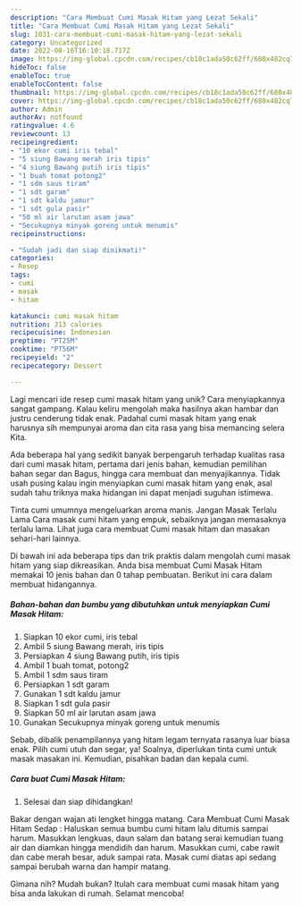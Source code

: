 ```yaml
---
description: "Cara Membuat Cumi Masak Hitam yang Lezat Sekali"
title: "Cara Membuat Cumi Masak Hitam yang Lezat Sekali"
slug: 1031-cara-membuat-cumi-masak-hitam-yang-lezat-sekali
category: Uncategorized
date: 2022-08-16T16:10:18.717Z
image: https://img-global.cpcdn.com/recipes/cb18c1ada50c62ff/680x482cq70/cumi-masak-hitam-foto-resep-utama.jpg
hideToc: false
enableToc: true
enableTocContent: false
thumbnail: https://img-global.cpcdn.com/recipes/cb18c1ada50c62ff/680x482cq70/cumi-masak-hitam-foto-resep-utama.jpg
cover: https://img-global.cpcdn.com/recipes/cb18c1ada50c62ff/680x482cq70/cumi-masak-hitam-foto-resep-utama.jpg
author: Admin
authorAv: notfound
ratingvalue: 4.6
reviewcount: 13
recipeingredient:
- "10 ekor cumi iris tebal"
- "5 siung Bawang merah iris tipis"
- "4 siung Bawang putih iris tipis"
- "1 buah tomat potong2"
- "1 sdm saus tiram"
- "1 sdt garam"
- "1 sdt kaldu jamur"
- "1 sdt gula pasir"
- "50 ml air larutan asam jawa"
- "Secukupnya minyak goreng untuk menumis"
recipeinstructions:

- "Sudah jadi dan siap dinikmati!"
categories:
- Resep
tags:
- cumi
- masak
- hitam

katakunci: cumi masak hitam 
nutrition: 213 calories
recipecuisine: Indonesian
preptime: "PT25M"
cooktime: "PT56M"
recipeyield: "2"
recipecategory: Dessert

---
```





Lagi mencari ide resep cumi masak hitam yang unik? Cara menyiapkannya sangat gampang. Kalau keliru mengolah maka hasilnya akan hambar dan justru cenderung tidak enak. Padahal cumi masak hitam yang enak harusnya sih mempunyai aroma dan cita rasa yang bisa memancing selera Kita.





Ada beberapa hal yang sedikit banyak berpengaruh terhadap kualitas rasa dari cumi masak hitam, pertama dari jenis bahan, kemudian pemilihan bahan segar dan Bagus, hingga cara membuat dan menyajikannya. Tidak usah pusing kalau ingin menyiapkan cumi masak hitam yang enak,      asal sudah tahu triknya maka hidangan ini dapat menjadi suguhan istimewa.














Tinta cumi umumnya mengeluarkan aroma manis. Jangan Masak Terlalu Lama Cara masak cumi hitam yang empuk, sebaiknya jangan memasaknya terlalu lama. Lihat juga cara membuat Cumi masak hitam dan masakan sehari-hari lainnya.






Di bawah ini ada beberapa tips dan trik praktis dalam mengolah cumi masak hitam yang siap dikreasikan. Anda bisa membuat Cumi Masak Hitam memakai 10 jenis bahan dan 0 tahap pembuatan. Berikut ini cara dalam membuat hidangannya.

<!--inarticleads1-->

##### Bahan-bahan dan bumbu yang dibutuhkan untuk menyiapkan Cumi Masak Hitam:

1. Siapkan 10 ekor cumi, iris tebal
1. Ambil 5 siung Bawang merah, iris tipis
1. Persiapkan 4 siung Bawang putih, iris tipis
1. Ambil 1 buah tomat, potong2
1. Ambil 1 sdm saus tiram
1. Persiapkan 1 sdt garam
1. Gunakan 1 sdt kaldu jamur
1. Siapkan 1 sdt gula pasir
1. Siapkan 50 ml air larutan asam jawa
1. Gunakan Secukupnya minyak goreng untuk menumis


Sebab, dibalik penampilannya yang hitam legam ternyata rasanya luar biasa enak. Pilih cumi utuh dan segar, ya! Soalnya, diperlukan tinta cumi untuk masak masakan ini. Kemudian, pisahkan badan dan kepala cumi. 

<!--inarticleads2-->

##### Cara buat Cumi Masak Hitam:


1. Selesai dan siap dihidangkan!

Bakar dengan wajan ati lengket hingga matang. Cara Membuat Cumi Masak Hitam Sedap : Haluskan semua bumbu cumi hitam lalu ditumis sampai harum. Masukkan lengkuas, daun salam dan batang serai kemudian tuang air dan diamkan hingga mendidih dan harum. Masukkan cumi, cabe rawit dan cabe merah besar, aduk sampai rata. Masak cumi diatas api sedang sampai berubah warna dan hampir matang. 

Gimana nih? Mudah bukan? Itulah cara membuat cumi masak hitam yang bisa anda lakukan di rumah. Selamat mencoba!
